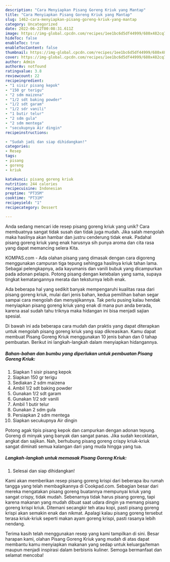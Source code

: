 ```yaml
---
description: "Cara Menyiapkan Pisang Goreng Kriuk yang Mantap"
title: "Cara Menyiapkan Pisang Goreng Kriuk yang Mantap"
slug: 1462-cara-menyiapkan-pisang-goreng-kriuk-yang-mantap
category: Uncategorized
date: 2022-06-22T00:08:31.611Z
image: https://img-global.cpcdn.com/recipes/1ee1bc6d5df44999/680x482cq70/pisang-goreng-kriuk-foto-resep-utama.jpg
hideToc: false
enableToc: true
enableTocContent: false
thumbnail: https://img-global.cpcdn.com/recipes/1ee1bc6d5df44999/680x482cq70/pisang-goreng-kriuk-foto-resep-utama.jpg
cover: https://img-global.cpcdn.com/recipes/1ee1bc6d5df44999/680x482cq70/pisang-goreng-kriuk-foto-resep-utama.jpg
author: Admin
authorAv: notfound
ratingvalue: 3.8
reviewcount: 22
recipeingredient:
- "1 sisir pisang kepok"
- "150 gr terigu"
- "2 sdm maizena"
- "1/2 sdt baking powder"
- "1/2 sdt garam"
- "1/2 sdr vanili"
- "1 butir telur"
- "2 sdm gula"
- "2 sdm mentega"
- "secukupnya Air dingin"
recipeinstructions:

- "Sudah jadi dan siap dihidangkan!"
categories:
- Resep
tags:
- pisang
- goreng
- kriuk

katakunci: pisang goreng kriuk 
nutrition: 244 calories
recipecuisine: Indonesian
preptime: "PT35M"
cooktime: "PT31M"
recipeyield: "1"
recipecategory: Dessert

---
```





Anda sedang mencari ide resep pisang goreng kriuk yang unik? Cara membuatnya sangat tidak susah dan tidak juga mudah. Jika salah mengolah maka hasilnya akan hambar dan justru cenderung tidak enak. Padahal pisang goreng kriuk yang enak harusnya sih punya aroma dan cita rasa yang dapat memancing selera Kita.





KOMPAS.com - Ada olahan pisang yang dimasak dengan cara digoreng menggunakan campuran tiga tepung sehingga hasilnya kriuk tahan lama. Sebagai pelengkapnya, ada kayumanis dan vanili bubuk yang dicampurkan pada adonan pelapis. Potong pisang dengan ketebalan yang sama, supaya tingkat kematangannya merata dan teksturnya lebih enak.

Ada beberapa hal yang sedikit banyak mempengaruhi kualitas rasa dari pisang goreng kriuk, mulai dari jenis bahan, kedua pemilihan bahan segar sampai cara mengolah dan menyajikannya. Tak perlu pusing kalau hendak menyiapkan pisang goreng kriuk yang enak di mana pun anda berada, karena asal sudah tahu triknya maka hidangan ini bisa menjadi sajian spesial.






Di bawah ini ada beberapa cara mudah dan praktis yang dapat diterapkan untuk mengolah pisang goreng kriuk yang siap dikreasikan. Kamu dapat membuat Pisang Goreng Kriuk menggunakan 10 jenis bahan dan 0 tahap pembuatan. Berikut ini langkah-langkah dalam menyiapkan hidangannya.

<!--inarticleads1-->

##### Bahan-bahan dan bumbu yang diperlukan untuk pembuatan Pisang Goreng Kriuk:

1. Siapkan 1 sisir pisang kepok
1. Siapkan 150 gr terigu
1. Sediakan 2 sdm maizena
1. Ambil 1/2 sdt baking powder
1. Gunakan 1/2 sdt garam
1. Gunakan 1/2 sdr vanili
1. Ambil 1 butir telur
1. Gunakan 2 sdm gula
1. Persiapkan 2 sdm mentega
1. Siapkan secukupnya Air dingin


Potong agak tipis pisang kepok dan campurkan dengan adonan tepung. Goreng di minyak yang banyak dan sangat panas. Jika sudah kecoklatan, angkat dan sajikan. Nah, berhubung pisang goreng crispy kriuk-kriuk sangat diminati semua kalangan dari yang muda hingga yang tua. 

<!--inarticleads2-->

##### Langkah-langkah untuk memasak Pisang Goreng Kriuk:


1. Selesai dan siap dihidangkan!

Kami akan memberikan resep pisang goreng krispi dari beberapa ibu rumah tangga yang telah membagikannya di Cookpad.com. Sebagian besar dari mereka mengatakan pisang goreng buatannya mempunyai kriuk yang sangat crispy, tidak mudah. Sebenarnya tidak harus pisang goreng, tapi karena makanan yang mudah dibuat saat udara dingin ya memang pisang goreng krispi kriuk. Ditemani secangkir teh atau kopi, pasti pisang goreng krispi akan semakin enak dan nikmat. Apalagi kalau pisang goreng tersebut terasa kriuk-kriuk seperti makan ayam goreng krispi, pasti rasanya lebih nendang. 

Terima kasih telah menggunakan resep yang kami tampilkan di sini. Besar harapan kami, olahan Pisang Goreng Kriuk yang mudah di atas dapat membantu kamu menyiapkan makanan yang sedap untuk keluarga/teman maupun menjadi inspirasi dalam berbisnis kuliner. Semoga bermanfaat dan selamat mencoba!
